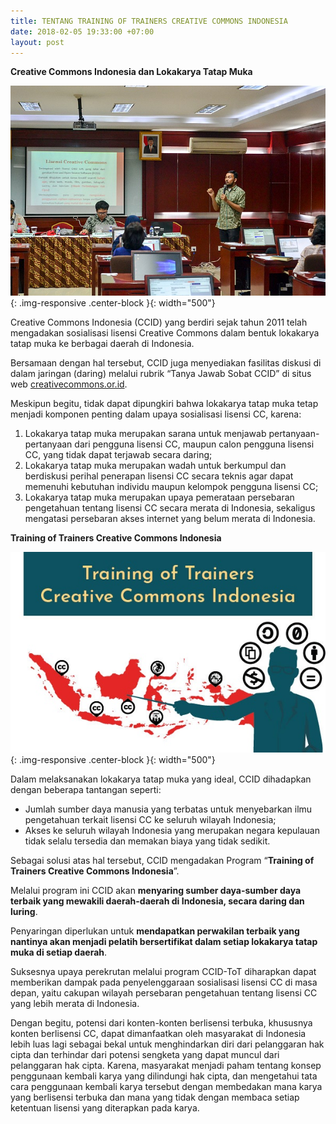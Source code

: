 ```yaml
---
title: TENTANG TRAINING OF TRAINERS CREATIVE COMMONS INDONESIA
date: 2018-02-05 19:33:00 +07:00
layout: post
---
```


**Creative Commons Indonesia dan Lokakarya Tatap Muka**

![Agustus_2_2017_Sosialisasi_Lisensi_CC_pada_WikiLatih_Universitas_Terbuka.jpg](/uploads/Agustus_2_2017_Sosialisasi_Lisensi_CC_pada_WikiLatih_Universitas_Terbuka.jpg){: .img-responsive .center-block }{: width="500"}

Creative Commons Indonesia (CCID) yang berdiri sejak tahun 2011 telah mengadakan sosialisasi lisensi Creative Commons dalam bentuk lokakarya tatap muka ke berbagai daerah di Indonesia.

Bersamaan dengan hal tersebut, CCID juga menyediakan fasilitas diskusi di dalam jaringan (daring) melalui rubrik “Tanya Jawab Sobat CCID” di situs web [creativecommons.or.id](creativecommons.or.id).

Meskipun begitu, tidak dapat dipungkiri bahwa lokakarya tatap muka tetap menjadi komponen penting dalam upaya sosialisasi lisensi CC, karena:

1. Lokakarya tatap muka merupakan sarana untuk menjawab pertanyaan-pertanyaan dari pengguna lisensi CC, maupun calon pengguna lisensi CC, yang tidak dapat terjawab secara daring;
2. Lokakarya tatap muka merupakan wadah untuk berkumpul dan berdiskusi perihal penerapan lisensi CC secara teknis agar dapat memenuhi kebutuhan individu maupun kelompok pengguna lisensi CC;
3. Lokakarya tatap muka merupakan upaya pemerataan persebaran pengetahuan tentang lisensi CC secara merata di Indonesia, sekaligus mengatasi persebaran akses internet yang belum merata di Indonesia.

**Training of Trainers Creative Commons Indonesia**

![Header Web FINAL.jpg](/uploads/Header%20Web%20FINAL.jpg){: .img-responsive .center-block }{: width="500"}

Dalam melaksanakan lokakarya tatap muka yang ideal, CCID dihadapkan dengan beberapa tantangan seperti:

* Jumlah sumber daya manusia yang terbatas untuk menyebarkan ilmu pengetahuan terkait lisensi CC ke seluruh wilayah Indonesia;
* Akses ke seluruh wilayah Indonesia yang merupakan negara kepulauan tidak selalu tersedia dan memakan biaya yang tidak sedikit.

Sebagai solusi atas hal tersebut, CCID mengadakan Program “**Training of Trainers Creative Commons Indonesia**”.

Melalui program ini CCID akan **menyaring sumber daya-sumber daya terbaik yang mewakili daerah-daerah di Indonesia, secara daring dan luring**.

Penyaringan diperlukan untuk **mendapatkan perwakilan terbaik yang nantinya akan menjadi pelatih bersertifikat dalam setiap lokakarya tatap muka di setiap daerah**.

Suksesnya upaya perekrutan melalui program CCID-ToT diharapkan dapat memberikan dampak pada penyelenggaraan sosialisasi lisensi CC di masa depan, yaitu cakupan wilayah persebaran pengetahuan tentang lisensi CC yang lebih merata di Indonesia.

Dengan begitu, potensi dari konten-konten berlisensi terbuka, khususnya konten berlisensi CC, dapat dimanfaatkan oleh masyarakat di Indonesia lebih luas lagi sebagai bekal untuk menghindarkan diri dari pelanggaran hak cipta dan terhindar dari potensi sengketa yang dapat muncul dari pelanggaran hak cipta.
Karena, masyarakat menjadi paham tentang konsep penggunaan kembali karya yang dilindungi hak cipta, dan mengetahui tata cara penggunaan kembali karya tersebut dengan membedakan mana karya yang berlisensi terbuka dan mana yang tidak dengan membaca setiap ketentuan lisensi yang diterapkan pada karya.